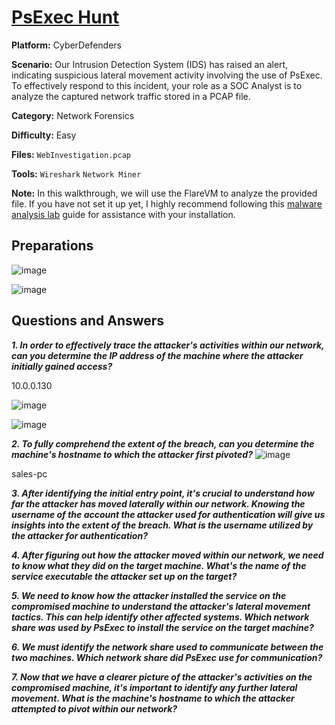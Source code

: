 # <a href="https://cyberdefenders.org/blueteam-ctf-challenges/psexec-hunt/">PsExec Hunt</a>

**Platform:** CyberDefenders

**Scenario:** Our Intrusion Detection System (IDS) has raised an alert, indicating suspicious lateral movement activity involving the use of PsExec. To effectively respond to this incident, your role as a SOC Analyst is to analyze the captured network traffic stored in a PCAP file.

**Category:** Network Forensics

**Difficulty:** Easy

**Files:** `WebInvestigation.pcap`

**Tools:** `Wireshark` `Network Miner`

**Note:** In this walkthrough, we will use the FlareVM to analyze the provided file. If you have not set it up yet, I highly recommend following this [malware analysis lab](https://github.com/mmhgwyjs/malware-analysis-lab/blob/main/README.md) guide for assistance with your installation.

## **Preparations**

![image](https://github.com/user-attachments/assets/352834a7-e182-4286-b803-daac6596980f)

![image](https://github.com/user-attachments/assets/0f7e896c-4f08-413a-9087-fbfd29d74501)

## **Questions and Answers**

***1. In order to effectively trace the attacker's activities within our network, can you determine the IP address of the machine where the attacker initially gained access?***

10.0.0.130

![image](https://github.com/user-attachments/assets/6b0a4634-584c-4f7c-b3c7-35c302e85522)

![image](https://github.com/user-attachments/assets/c8358aec-e02b-4ac2-b04a-8881797982c4)

***2. To fully comprehend the extent of the breach, can you determine the machine's hostname to which the attacker first pivoted?***
![image](https://github.com/user-attachments/assets/23572acf-e9b6-4010-bdae-db3872341324)

sales-pc

***3. After identifying the initial entry point, it's crucial to understand how far the attacker has moved laterally within our network. Knowing the username of the account the attacker used for authentication will give us insights into the extent of the breach. What is the username utilized by the attacker for authentication?***

***4. After figuring out how the attacker moved within our network, we need to know what they did on the target machine. What's the name of the service executable the attacker set up on the target?***

***5. We need to know how the attacker installed the service on the compromised machine to understand the attacker's lateral movement tactics. This can help identify other affected systems. Which network share was used by PsExec to install the service on the target machine?***

***6. We must identify the network share used to communicate between the two machines. Which network share did PsExec use for communication?***

***7. Now that we have a clearer picture of the attacker's activities on the compromised machine, it's important to identify any further lateral movement. What is the machine's hostname to which the attacker attempted to pivot within our network?***
